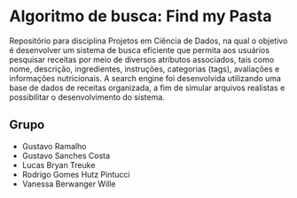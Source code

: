 # Algoritmo de busca: Find my Pasta
Repositório para disciplina Projetos em Ciência de Dados, na qual o objetivo é desenvolver um sistema de busca eficiente que permita aos usuários pesquisar receitas por meio de diversos atributos associados, tais como nome, descrição, ingredientes, instruções, categorias (tags), avaliações e informações nutricionais. A search engine foi desenvolvida utilizando uma base de dados de receitas organizada, a fim de simular arquivos realistas e possibilitar o desenvolvimento do sistema. 

## Grupo
- Gustavo Ramalho
- Gustavo Sanches Costa
- Lucas Bryan Treuke
- Rodrigo Gomes Hutz Pintucci
- Vanessa Berwanger Wille
